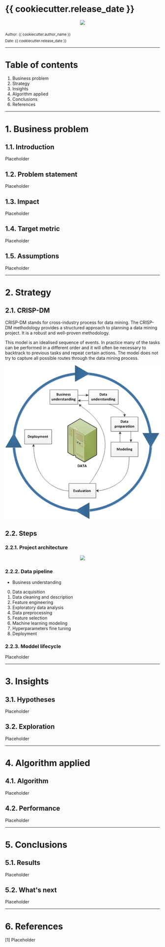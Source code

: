 # {{ cookiecutter.release_date }}
<p align="center"><img src="reports/figures/banner.png"></p>
<sub>Author: {{ cookiecutter.author_name }}</sub><br>
<sub>Date: {{ cookiecutter.release_date }}</sub>

---

# Table of contents
  1. Business problem
  2. Strategy
  3. Insights
  4. Algorithm applied
  5. Conclusions
  6. References

---

# 1. Business problem
## 1.1. Introduction
Placeholder

## 1.2. Problem statement
Placeholder

## 1.3. Impact
Placeholder

## 1.4. Target metric
Placeholder

## 1.5. Assumptions
Placeholder

---

# 2. Strategy
## 2.1. CRISP-DM
CRISP-DM stands for cross-industry process for data mining. The CRISP-DM methodology provides a structured approach to planning a data mining project. It is a robust and well-proven methodology.

This model is an idealised sequence of events. In practice many of the tasks can be performed in a different order and it will often be necessary to backtrack to previous tasks and repeat certain actions. The model does not try to capture all possible routes through the data mining process.
<p align="center"><img src="reports/figures/crispdm-methodology.jpg"></p>

## 2.2. Steps
### 2.2.1. Project architecture
<p align="center"><img src="reports/figures/project-architecture.png"></p>

### 2.2.2. Data pipeline
* Business understanding
0. Data acquisition
1. Data cleaning and description
2. Feature engineering
3. Exploratory data analysis
4. Data preprocessing
5. Feature selection
6. Machine learning modeling
7. Hyperparameters fine tuning
8. Deployment

### 2.2.3. Moddel lifecycle
Placeholder

---

# 3. Insights
## 3.1. Hypotheses
Placeholder

## 3.2. Exploration
Placeholder

---

# 4. Algorithm applied
## 4.1. Algorithm
Placeholder

## 4.2. Performance
Placeholder

---

# 5. Conclusions
## 5.1. Results
Placeholder

## 5.2. What's next
Placeholder

---

# 6. References
[1] Placeholder